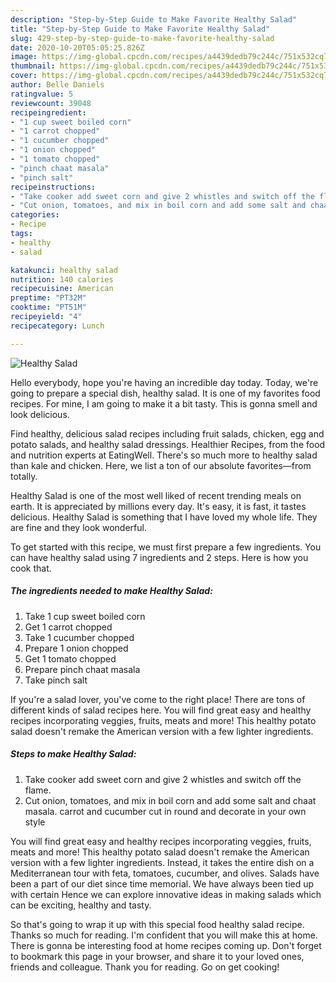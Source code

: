 ```yaml
---
description: "Step-by-Step Guide to Make Favorite Healthy Salad"
title: "Step-by-Step Guide to Make Favorite Healthy Salad"
slug: 429-step-by-step-guide-to-make-favorite-healthy-salad
date: 2020-10-20T05:05:25.826Z
image: https://img-global.cpcdn.com/recipes/a4439dedb79c244c/751x532cq70/healthy-salad-recipe-main-photo.jpg
thumbnail: https://img-global.cpcdn.com/recipes/a4439dedb79c244c/751x532cq70/healthy-salad-recipe-main-photo.jpg
cover: https://img-global.cpcdn.com/recipes/a4439dedb79c244c/751x532cq70/healthy-salad-recipe-main-photo.jpg
author: Belle Daniels
ratingvalue: 5
reviewcount: 39048
recipeingredient:
- "1 cup sweet boiled corn"
- "1 carrot chopped"
- "1 cucumber chopped"
- "1 onion chopped"
- "1 tomato chopped"
- "pinch chaat masala"
- "pinch salt"
recipeinstructions:
- "Take cooker add sweet corn and give 2 whistles and switch off the flame."
- "Cut onion, tomatoes, and mix in boil corn and add some salt and chaat masala. carrot and cucumber cut in round and decorate in your own style"
categories:
- Recipe
tags:
- healthy
- salad

katakunci: healthy salad 
nutrition: 140 calories
recipecuisine: American
preptime: "PT32M"
cooktime: "PT51M"
recipeyield: "4"
recipecategory: Lunch

---
```



![Healthy Salad](https://img-global.cpcdn.com/recipes/a4439dedb79c244c/751x532cq70/healthy-salad-recipe-main-photo.jpg)

Hello everybody, hope you're having an incredible day today. Today, we're going to prepare a special dish, healthy salad. It is one of my favorites food recipes. For mine, I am going to make it a bit tasty. This is gonna smell and look delicious.

Find healthy, delicious salad recipes including fruit salads, chicken, egg and potato salads, and healthy salad dressings. Healthier Recipes, from the food and nutrition experts at EatingWell. There&#39;s so much more to healthy salad than kale and chicken. Here, we list a ton of our absolute favorites—from totally.

Healthy Salad is one of the most well liked of recent trending meals on earth. It is appreciated by millions every day. It's easy, it is fast, it tastes delicious. Healthy Salad is something that I have loved my whole life. They are fine and they look wonderful.


To get started with this recipe, we must first prepare a few ingredients. You can have healthy salad using 7 ingredients and 2 steps. Here is how you cook that.

<!--inarticleads1-->

##### The ingredients needed to make Healthy Salad:

1. Take 1 cup sweet boiled corn
1. Get 1 carrot chopped
1. Take 1 cucumber chopped
1. Prepare 1 onion chopped
1. Get 1 tomato chopped
1. Prepare pinch chaat masala
1. Take pinch salt


If you&#39;re a salad lover, you&#39;ve come to the right place! There are tons of different kinds of salad recipes here. You will find great easy and healthy recipes incorporating veggies, fruits, meats and more! This healthy potato salad doesn&#39;t remake the American version with a few lighter ingredients. 

<!--inarticleads2-->

##### Steps to make Healthy Salad:

1. Take cooker add sweet corn and give 2 whistles and switch off the flame.
1. Cut onion, tomatoes, and mix in boil corn and add some salt and chaat masala. carrot and cucumber cut in round and decorate in your own style


You will find great easy and healthy recipes incorporating veggies, fruits, meats and more! This healthy potato salad doesn&#39;t remake the American version with a few lighter ingredients. Instead, it takes the entire dish on a Mediterranean tour with feta, tomatoes, cucumber, and olives. Salads have been a part of our diet since time memorial. We have always been tied up with certain Hence we can explore innovative ideas in making salads which can be exciting, healthy and tasty. 

So that's going to wrap it up with this special food healthy salad recipe. Thanks so much for reading. I'm confident that you will make this at home. There is gonna be interesting food at home recipes coming up. Don't forget to bookmark this page in your browser, and share it to your loved ones, friends and colleague. Thank you for reading. Go on get cooking!
